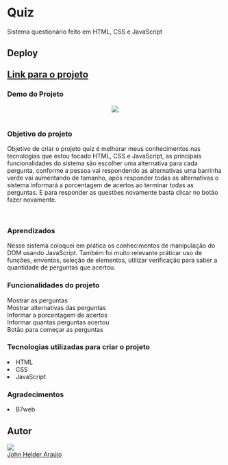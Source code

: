 <h1>Quiz</h1> 
Sistema questionário feito em HTML, CSS e JavaScript
<h2>Deploy</he><br><br>
<a target="_blank" href="https://landing-page-quiz.netlify.app/" align="center" rel="nofollow">Link para o projeto</a><br>
<h3>Demo do Projeto</h3>

<div align="center">
<img src="https://user-images.githubusercontent.com/11904100/208300977-5a97ab1e-b9a3-4946-a69c-f3a8f407d445.png" max-width="100%">
</div><br>
 
 <h3>Objetivo do projeto</h3>
 
 <p>Objetivo de criar o projeto quiz é melhorar meus conhecimentos nas tecnologias que estou 
focado HTML, CSS e JavaScript, as principais funcionalidades do sistema são escolher uma alternativa para cada pergunta, conforme a pessoa vai respondendo as alternativas uma barrinha verde vai aumentando de tamanho, após responder todas as alternativas o sistema informará a porcentagem de acertos ao terminar todas as perguntas. E para responder as questões novamente basta clicar no botão fazer novamente.</p><br>

<h3>Aprendizados</h3>

<p>Nesse sistema coloquei em prática os conhecimentos de manipulação do DOM usando JavaScript.
Também foi muito relevante práticar uso de funções, enventos, seleção de elementos, utilizar verificação para saber a quantidade de perguntas que acertou.</p>

<h3>Funcionalidades do projeto</h3>
Mostrar as perguntas<br>
Mostrar alternativas das perguntas<br>
Informar a porcentagem de acertos<br>
Informar quantas perguntas acertou<br>
Botão para começar as perguntas<br>

<h3>Tecnologias utilizadas para criar o projeto</h3>
<li>HTML</li> 
<li>CSS</li>
<li>JavaScript</li>

<h3>Agradecimentos</h3>
<li>B7web</li>

<h2>Autor</h2>
<div>
<img src="https://user-images.githubusercontent.com/11904100/196067107-c10a69e8-4096-4207-9bae-62d65dbb6b50.jpg" max-width="100%">
</div>
 <a href="https://github.com/Johnhelder" target="_blank">John Helder Araújo</a>


